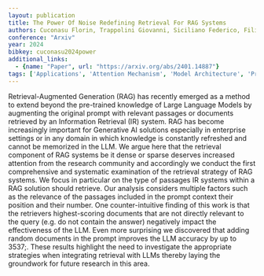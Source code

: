 ```yaml
---
layout: publication
title: The Power Of Noise Redefining Retrieval For RAG Systems
authors: Cuconasu Florin, Trappolini Giovanni, Siciliano Federico, Filice Simone, Campagnano Cesare, Maarek Yoelle, Tonellotto Nicola, Silvestri Fabrizio
conference: "Arxiv"
year: 2024
bibkey: cuconasu2024power
additional_links:
  - {name: "Paper", url: "https://arxiv.org/abs/2401.14887"}
tags: ['Applications', 'Attention Mechanism', 'Model Architecture', 'Prompting', 'RAG']
---
```

Retrieval-Augmented Generation (RAG) has recently emerged as a method to extend beyond the pre-trained knowledge of Large Language Models by augmenting the original prompt with relevant passages or documents retrieved by an Information Retrieval (IR) system. RAG has become increasingly important for Generative AI solutions especially in enterprise settings or in any domain in which knowledge is constantly refreshed and cannot be memorized in the LLM. We argue here that the retrieval component of RAG systems be it dense or sparse deserves increased attention from the research community and accordingly we conduct the first comprehensive and systematic examination of the retrieval strategy of RAG systems. We focus in particular on the type of passages IR systems within a RAG solution should retrieve. Our analysis considers multiple factors such as the relevance of the passages included in the prompt context their position and their number. One counter-intuitive finding of this work is that the retrievers highest-scoring documents that are not directly relevant to the query (e.g. do not contain the answer) negatively impact the effectiveness of the LLM. Even more surprising we discovered that adding random documents in the prompt improves the LLM accuracy by up to 3537;. These results highlight the need to investigate the appropriate strategies when integrating retrieval with LLMs thereby laying the groundwork for future research in this area.
